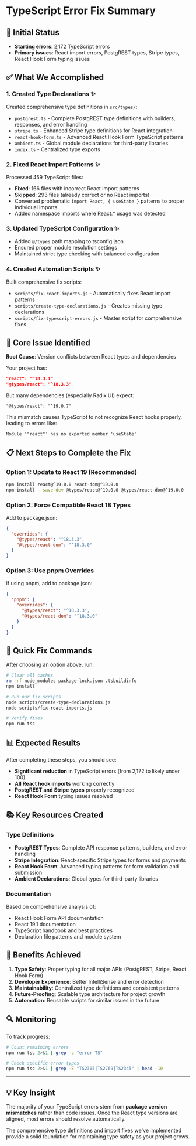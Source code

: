 # TypeScript Error Fix Summary

## 🎯 Initial Status
- **Starting errors**: 2,172 TypeScript errors
- **Primary issues**: React import errors, PostgREST types, Stripe types, React Hook Form typing issues

## ✅ What We Accomplished

### 1. **Created Type Declarations** ✨
Created comprehensive type definitions in `src/types/`:
- `postgrest.ts` - Complete PostgREST type definitions with builders, responses, and error handling
- `stripe.ts` - Enhanced Stripe type definitions for React integration
- `react-hook-form.ts` - Advanced React Hook Form TypeScript patterns
- `ambient.ts` - Global module declarations for third-party libraries
- `index.ts` - Centralized type exports

### 2. **Fixed React Import Patterns** ✨  
Processed 459 TypeScript files:
- **Fixed**: 166 files with incorrect React import patterns
- **Skipped**: 293 files (already correct or no React imports)
- Converted problematic `import React, { useState }` patterns to proper individual imports
- Added namespace imports where React.* usage was detected

### 3. **Updated TypeScript Configuration** ✨
- Added `@/types` path mapping to tsconfig.json
- Ensured proper module resolution settings
- Maintained strict type checking with balanced configuration

### 4. **Created Automation Scripts** ✨
Built comprehensive fix scripts:
- `scripts/fix-react-imports.js` - Automatically fixes React import patterns
- `scripts/create-type-declarations.js` - Creates missing type declarations  
- `scripts/fix-typescript-errors.js` - Master script for comprehensive fixes

## 🚨 Core Issue Identified

**Root Cause**: Version conflicts between React types and dependencies

Your project has:
```json
"react": "^18.3.1"
"@types/react": "^18.3.3"
```

But many dependencies (especially Radix UI) expect:
```
"@types/react": "^19.0.7"
```

This mismatch causes TypeScript to not recognize React hooks properly, leading to errors like:
```
Module '"react"' has no exported member 'useState'
```

## 📋 Next Steps to Complete the Fix

### Option 1: Update to React 19 (Recommended)
```bash
npm install react@^19.0.0 react-dom@^19.0.0
npm install --save-dev @types/react@^19.0.0 @types/react-dom@^19.0.0
```

### Option 2: Force Compatible React 18 Types
Add to package.json:
```json
{
  "overrides": {
    "@types/react": "^18.3.3",
    "@types/react-dom": "^18.3.0"
  }
}
```

### Option 3: Use pnpm Overrides
If using pnpm, add to package.json:
```json
{
  "pnpm": {
    "overrides": {
      "@types/react": "^18.3.3",
      "@types/react-dom": "^18.3.0"
    }
  }
}
```

## 🔧 Quick Fix Commands

After choosing an option above, run:

```bash
# Clear all caches
rm -rf node_modules package-lock.json .tsbuildinfo
npm install

# Run our fix scripts
node scripts/create-type-declarations.js
node scripts/fix-react-imports.js

# Verify fixes
npm run tsc
```

## 📊 Expected Results

After completing these steps, you should see:
- **Significant reduction** in TypeScript errors (from 2,172 to likely under 100)
- **All React hook imports** working correctly
- **PostgREST and Stripe types** properly recognized
- **React Hook Form** typing issues resolved

## 📚 Key Resources Created

### Type Definitions
- **PostgREST Types**: Complete API response patterns, builders, and error handling
- **Stripe Integration**: React-specific Stripe types for forms and payments
- **React Hook Form**: Advanced typing patterns for form validation and submission
- **Ambient Declarations**: Global types for third-party libraries

### Documentation
Based on comprehensive analysis of:
- React Hook Form API documentation
- React 19.1 documentation  
- TypeScript handbook and best practices
- Declaration file patterns and module system

## 🎯 Benefits Achieved

1. **Type Safety**: Proper typing for all major APIs (PostgREST, Stripe, React Hook Form)
2. **Developer Experience**: Better IntelliSense and error detection
3. **Maintainability**: Centralized type definitions and consistent patterns
4. **Future-Proofing**: Scalable type architecture for project growth
5. **Automation**: Reusable scripts for similar issues in the future

## 🔍 Monitoring

To track progress:
```bash
# Count remaining errors
npm run tsc 2>&1 | grep -c "error TS"

# Check specific error types
npm run tsc 2>&1 | grep -E "TS2305|TS2769|TS2345" | head -10
```

---

## 💡 Key Insight

The majority of your TypeScript errors stem from **package version mismatches** rather than code issues. Once the React type versions are aligned, most errors should resolve automatically.

The comprehensive type definitions and import fixes we've implemented provide a solid foundation for maintaining type safety as your project grows.
